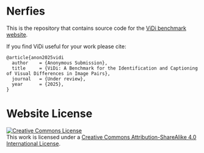 # Nerfies

This is the repository that contains source code for the [ViDi benchmark website](https://vidi-benchmark.github.io).

If you find ViDi useful for your work please cite:
```
@article{anon2025vidi
  author    = {Anonymous Submission},
  title     = {ViDi: A Benchmark for the Identification and Captioning of Visual Differences in Image Pairs},
  journal   = {Under review},
  year      = {2025},
}
```

# Website License
<a rel="license" href="http://creativecommons.org/licenses/by-sa/4.0/"><img alt="Creative Commons License" style="border-width:0" src="https://i.creativecommons.org/l/by-sa/4.0/88x31.png" /></a><br />This work is licensed under a <a rel="license" href="http://creativecommons.org/licenses/by-sa/4.0/">Creative Commons Attribution-ShareAlike 4.0 International License</a>.
